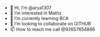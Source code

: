 - 👋 Hi, I’m @arya1307
- 👀 I’m interested in Maths
- 🌱 I’m currently learning BCA
- 💞️ I’m looking to collaborate on GITHUB
- 📫 How to reach me call @92657654886

<!---
arya1307/arya1307 is a ✨ special ✨ repository because its `README.md` (this file) appears on your GitHub profile.
You can click the Preview link to take a look at your changes.
--->
